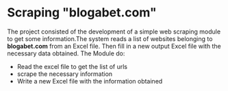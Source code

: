 # Scraping "blogabet.com"

The project consisted of the development of a simple web scraping module to get some
information.The system reads a list of websites belonging to **blogabet.com** from
an Excel file. Then fill in a new output Excel file with the necessary data obtained.
The Module do:

- Read the excel file to get the list of urls
- scrape the necessary information
- Write a new Excel file with the information obtained